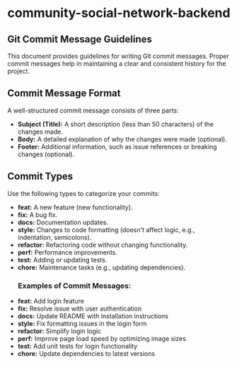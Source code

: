 # community-social-network-backend

## Git Commit Message Guidelines

This document provides guidelines for writing Git commit messages. Proper commit messages help in maintaining a clear and consistent history for the project.

## Commit Message Format

A well-structured commit message consists of three parts:

- **Subject (Title):** A short description (less than 50 characters) of the changes made.
- **Body:** A detailed explanation of why the changes were made (optional).
- **Footer:** Additional information, such as issue references or breaking changes (optional).

## Commit Types

Use the following types to categorize your commits:

- **feat:** A new feature (new functionality).
- **fix:** A bug fix.
- **docs:** Documentation updates.
- **style:** Changes to code formatting (doesn't affect logic, e.g., indentation, semicolons).
- **refactor:** Refactoring code without changing functionality.
- **perf:** Performance improvements.
- **test:** Adding or updating tests.
- **chore:** Maintenance tasks (e.g., updating dependencies).
  ### Examples of Commit Messages:
- **feat:** Add login feature
- **fix:** Resolve issue with user authentication
- **docs:** Update README with installation instructions
- **style:** Fix formatting issues in the login form
- **refactor:** Simplify login logic
- **perf:** Improve page load speed by optimizing image sizes
- **test:** Add unit tests for login functionality
- **chore:** Update dependencies to latest versions
